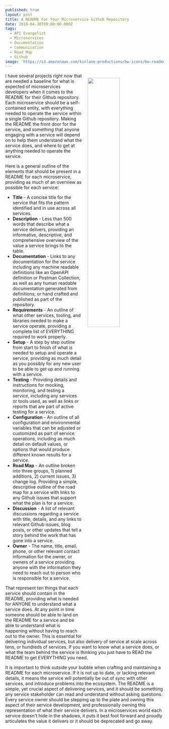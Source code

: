 ```yaml
---
published: true
layout: post
title: A README For Your Microservice Github Repository
date: 2018-04-30T09:00:00.000Z
tags:
  - API Evangelist
  - Microservices
  - Documentation
  - Communication
  - Road Map
  - Github
image: 'https://s3.amazonaws.com/kinlane-productions/bw-icons/bw-readme.png'
---
```

<p><img src="{{ page.image }}" width="45%" align="right" style="padding: 15px;" /></p>I have several projects right now that are needed a baseline for what is expected of microservices developers when it comes to the README for their Github repository. Each microservice should be a self-contained entity, with everything needed to operate the service within a single Github repository. Making the README the front door for the service, and something that anyone engaging with a service will depend on to help them understand what the service does, and where to get at anything needed to operate the service.

Here is a general outline of the elements that should be present in a README for each microservice, providing as much of an overview as possible for each service:

- **Title** - A concise title for the service that fits the pattern identified and in use across all services.
- **Description** - Less than 500 words that describe what a service delivers, providing an informative, descriptive, and comprehensive overview of the value a service brings to the table.
- **Documentation** - Links to any documentation for the service including any machine readable definitions like an OpenAPI definition or Postman Collection, as well as any human readable documentation generated from definitions, or hand crafted and published as part of the repository.
- **Requirements** - An outline of what other services, tooling, and libraries needed to make a service operate, providing a complete list of EVERYTHING required to work properly.
- **Setup** - A step by step outline from start to finish of what is needed to setup and operate a service, providing as much detail as you possibly for any new user to be able to get up and running with a service.
- **Testing** - Providing details and instructions for mocking, monitoring, and testing a service, including any services or tools used, as well as links or reports that are part of active testing for a service.
- **Configuration** - An outline of all configuration and environmental variables that can be adjusted or customized as part of service operations, including as much detail on default values, or options that would produce different known results for a service.
- **Road Map** - An outline broken into three groups, 1) planned additions, 2) current issues, 3) change log. Providing a simple, descriptive outline of the road map for a service with links to any Github issues that support what the plan is for a service.
- **Discussion** - A list of relevant discussions regarding a service with title, details, and any links to relevant Github issues, blog posts, or other updates that tell a story behind the work that has gone into a service.
- **Owner** - The name, title, email, phone, or other relevant contact information for the owner, or owners of a service providing anyone with the information they need to reach out to person who is responsible for a service.

That represent ten things that each service should contain in the README, providing what is needed for ANYONE to understand what a service does. At any point in time someone should be able to land on the README for a service and be able to understand what is happening without having to reach out to the owner. This is essential for delivering individual services, but also delivery of service at scale across tens, or hundreds of services. If you want to know what a service does, or what the team behind the service is thinking you just have to READ the README to get EVERYTHING you need.

It is important to think outside your bubble when crafting and maintaining a README for each microservice. If it is not up to date, or lacking relevant details, it means the service will potentially be out of sync with other services, and introduce problems into the ecosystem. The README is a simple, yet crucial aspect of delivering services, and it should be something any service stakeholder can read and understand without asking questions. Every service owner should be stepping up to the plate and owning this aspect of their service development, and professionally owning this representation of what their service delivers. In a microservices world each service doesn't hide in the shadows, it puts it best foot forward and proudly articulates the value it delivers or it should be deprecated and go away.
